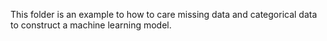 This folder is an example to how to care missing data and categorical data to construct a machine learning model.
